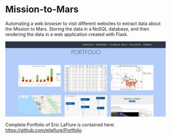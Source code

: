 # Mission-to-Mars
Automating a web browser to visit different websites to extract data about the Mission to Mars. Storing the data in a NoSQL database, and then rendering the data in a web application created with Flask.

![Completed_Portfolio](https://github.com/ejlaflure/Mission-to-Mars/blob/master/Completed_Portfolio.JPG)

Complete Portfolio of Eric LaFlure is contained here: https://github.com/ejlaflure/Portfolio
